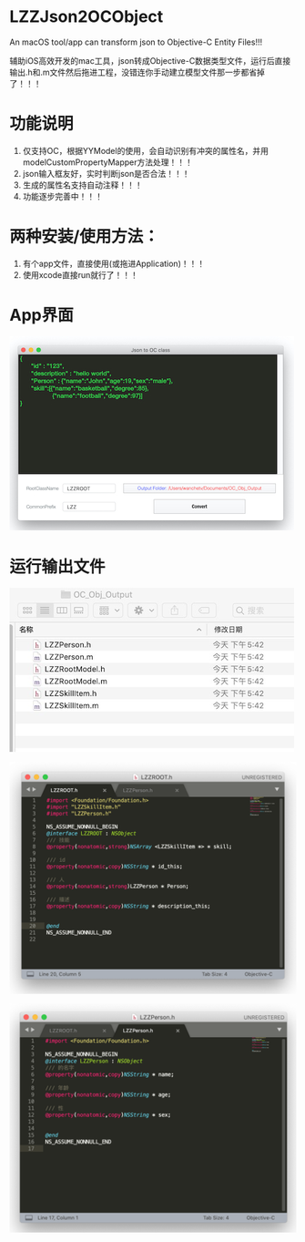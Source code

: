 # LZZJson2OCObject
An macOS tool/app can transform json to Objective-C Entity Files!!!

辅助iOS高效开发的mac工具，json转成Objective-C数据类型文件，运行后直接输出.h和.m文件然后拖进工程，没错连你手动建立模型文件那一步都省掉了！！！



# 功能说明

1. 仅支持OC，根据YYModel的使用，会自动识别有冲突的属性名，并用modelCustomPropertyMapper方法处理！！！
2. json输入框友好，实时判断json是否合法！！！
3. 生成的属性名支持自动注释！！！
4. 功能逐步完善中！！！



# 两种安装/使用方法：

1. 有个app文件，直接使用(或拖进Application)！！！
2. 使用xcode直接run就行了！！！





# App界面



![](https://raw.githubusercontent.com/luzizheng/LZZJson2OCObject/master/img/a.jpg)



# 运行输出文件

![](https://raw.githubusercontent.com/luzizheng/LZZJson2OCObject/master/img/2.jpg)

![](https://raw.githubusercontent.com/luzizheng/LZZJson2OCObject/master/img/3.png)

![](https://raw.githubusercontent.com/luzizheng/LZZJson2OCObject/master/img/4.png)

